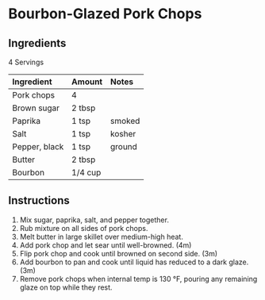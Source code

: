 Bourbon-Glazed Pork Chops
=========================

Ingredients
-----------

4 Servings

| Ingredient    | Amount  | Notes  |
|:--------------|:--------|:-------|
| Pork chops    | 4       |        |
| Brown sugar   | 2 tbsp  |        |
| Paprika       | 1 tsp   | smoked |
| Salt          | 1 tsp   | kosher |
| Pepper, black | 1 tsp   | ground |
| Butter        | 2 tbsp  |        |
| Bourbon       | 1/4 cup |        |

Instructions
------------

1. Mix sugar, paprika, salt, and pepper together.
2. Rub mixture on all sides of pork chops.
3. Melt butter in large skillet over medium-high heat.
4. Add pork chop and let sear until well-browned. (4m)
5. Flip pork chop and cook until browned on second side. (3m)
6. Add bourbon to pan and cook until liquid has reduced to a dark glaze. (3m)
7. Remove pork chops when internal temp is 130 °F, pouring any remaining glaze on top while they rest.
